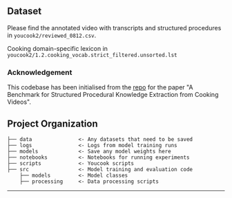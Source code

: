 
## Dataset
Please find the annotated video with transcripts and structured procedures in `youcook2/reviewed_0812.csv`.

Cooking domain-specific lexicon in `youcook2/1.2.cooking_vocab.strict_filtered.unsorted.lst`

### Acknowledgement
This codebase has been initialised from the [repo](https://github.com/frankxu2004/cooking-procedural-extraction) for the paper "A Benchmark for Structured Procedural Knowledge Extraction from Cooking Videos". 


Project Organization
------------

    ├── data               <- Any datasets that need to be saved
    ├── logs               <- Logs from model training runs
    ├── models             <- Save any model weights here
    ├── notebooks          <- Notebooks for running experiments
    ├── scripts            <- Youcook scripts
    ├── src                <- Model training and evaluation code
        ├── models         <- Model classes
        ├── processing     <- Data processing scripts
    

------------